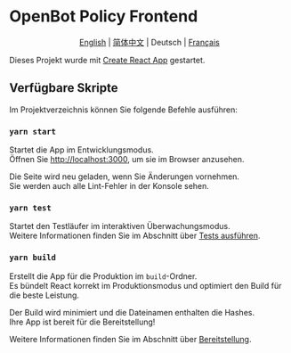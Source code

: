 # OpenBot Policy Frontend

<p align="center">
  <a href="README.md">English</a> |
  <a href="README.zh-CN.md">简体中文</a> |
  <span>Deutsch</span> |
  <a href="README.fr-FR.md">Français</a>
</p>

Dieses Projekt wurde mit [Create React App](https://github.com/facebook/create-react-app) gestartet.

## Verfügbare Skripte

Im Projektverzeichnis können Sie folgende Befehle ausführen:

### `yarn start`

Startet die App im Entwicklungsmodus.\
Öffnen Sie [http://localhost:3000](http://localhost:3000), um sie im Browser anzusehen.

Die Seite wird neu geladen, wenn Sie Änderungen vornehmen.\
Sie werden auch alle Lint-Fehler in der Konsole sehen.

### `yarn test`

Startet den Testläufer im interaktiven Überwachungsmodus.\
Weitere Informationen finden Sie im Abschnitt über [Tests ausführen](https://facebook.github.io/create-react-app/docs/running-tests).

### `yarn build`

Erstellt die App für die Produktion im `build`-Ordner.\
Es bündelt React korrekt im Produktionsmodus und optimiert den Build für die beste Leistung.

Der Build wird minimiert und die Dateinamen enthalten die Hashes.\
Ihre App ist bereit für die Bereitstellung!

Weitere Informationen finden Sie im Abschnitt über [Bereitstellung](https://facebook.github.io/create-react-app/docs/deployment).

